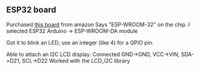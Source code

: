 ## ESP32 board

Purchased [this board](https://amzn.to/3RcA2H4) from amazon Says "ESP-WROOM-32" on the
chip. I selected ESP32 Arduino -> ESP-WROOM-DA module

Got it to blink an LED; use an integer (like 4) for a GPIO pin.

Able to attach an I2C LCD display.
Connected GND->GND, VCC->VIN, SDA->D21, SCL->D22
Worked with the LCD_I2C library
